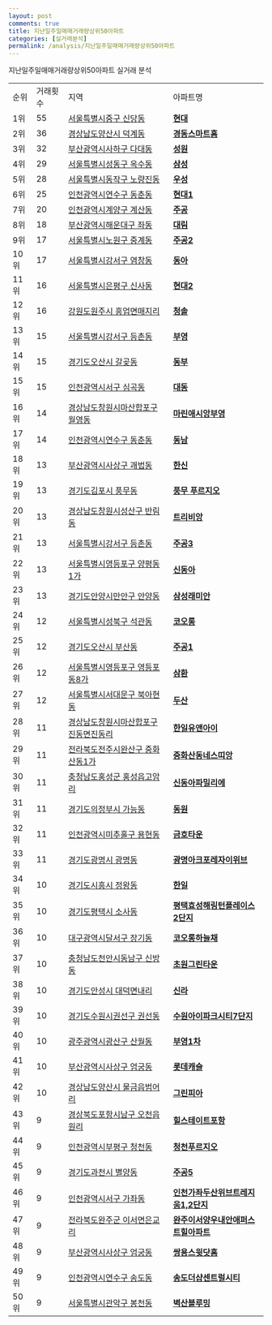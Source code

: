 ```yaml
---
layout: post
comments: true
title: 지난일주일매매거래량상위50아파트
categories: [실거래분석]
permalink: /analysis/지난일주일매매거래량상위50아파트
---
```


지난일주일매매거래량상위50아파트 실거래 분석

<table>
  <tr>
    <td>순위</td>
    <td>거래횟수</td>
    <td>지역</td>
    <td>아파트명</td>
  </tr>

  <tr>
    <td>1위</td>
    <td>55</td>
    <td><a href="/apt/서울특별시중구신당동">서울특별시중구 신당동</a></td>
    <td colspan="4" style="font-weight: bold;"><a href="/apt/서울특별시중구신당동현대">현대</a></td>
  </tr>

  <tr>
    <td>2위</td>
    <td>36</td>
    <td><a href="/apt/경상남도양산시덕계동">경상남도양산시 덕계동</a></td>
    <td colspan="4" style="font-weight: bold;"><a href="/apt/경상남도양산시덕계동경동스마트홈">경동스마트홈</a></td>
  </tr>

  <tr>
    <td>3위</td>
    <td>32</td>
    <td><a href="/apt/부산광역시사하구다대동">부산광역시사하구 다대동</a></td>
    <td colspan="4" style="font-weight: bold;"><a href="/apt/부산광역시사하구다대동성원">성원</a></td>
  </tr>

  <tr>
    <td>4위</td>
    <td>29</td>
    <td><a href="/apt/서울특별시성동구옥수동">서울특별시성동구 옥수동</a></td>
    <td colspan="4" style="font-weight: bold;"><a href="/apt/서울특별시성동구옥수동삼성">삼성</a></td>
  </tr>

  <tr>
    <td>5위</td>
    <td>28</td>
    <td><a href="/apt/서울특별시동작구노량진동">서울특별시동작구 노량진동</a></td>
    <td colspan="4" style="font-weight: bold;"><a href="/apt/서울특별시동작구노량진동우성">우성</a></td>
  </tr>

  <tr>
    <td>6위</td>
    <td>25</td>
    <td><a href="/apt/인천광역시연수구동춘동">인천광역시연수구 동춘동</a></td>
    <td colspan="4" style="font-weight: bold;"><a href="/apt/인천광역시연수구동춘동현대1">현대1</a></td>
  </tr>

  <tr>
    <td>7위</td>
    <td>20</td>
    <td><a href="/apt/인천광역시계양구계산동">인천광역시계양구 계산동</a></td>
    <td colspan="4" style="font-weight: bold;"><a href="/apt/인천광역시계양구계산동주공">주공</a></td>
  </tr>

  <tr>
    <td>8위</td>
    <td>18</td>
    <td><a href="/apt/부산광역시해운대구좌동">부산광역시해운대구 좌동</a></td>
    <td colspan="4" style="font-weight: bold;"><a href="/apt/부산광역시해운대구좌동대림">대림</a></td>
  </tr>

  <tr>
    <td>9위</td>
    <td>17</td>
    <td><a href="/apt/서울특별시노원구중계동">서울특별시노원구 중계동</a></td>
    <td colspan="4" style="font-weight: bold;"><a href="/apt/서울특별시노원구중계동주공2">주공2</a></td>
  </tr>

  <tr>
    <td>10위</td>
    <td>17</td>
    <td><a href="/apt/서울특별시강서구염창동">서울특별시강서구 염창동</a></td>
    <td colspan="4" style="font-weight: bold;"><a href="/apt/서울특별시강서구염창동동아">동아</a></td>
  </tr>

  <tr>
    <td>11위</td>
    <td>16</td>
    <td><a href="/apt/서울특별시은평구신사동">서울특별시은평구 신사동</a></td>
    <td colspan="4" style="font-weight: bold;"><a href="/apt/서울특별시은평구신사동현대2">현대2</a></td>
  </tr>

  <tr>
    <td>12위</td>
    <td>16</td>
    <td><a href="/apt/강원도원주시흥업면매지리">강원도원주시 흥업면매지리</a></td>
    <td colspan="4" style="font-weight: bold;"><a href="/apt/강원도원주시흥업면매지리청솔">청솔</a></td>
  </tr>

  <tr>
    <td>13위</td>
    <td>15</td>
    <td><a href="/apt/서울특별시강서구등촌동">서울특별시강서구 등촌동</a></td>
    <td colspan="4" style="font-weight: bold;"><a href="/apt/서울특별시강서구등촌동부영">부영</a></td>
  </tr>

  <tr>
    <td>14위</td>
    <td>15</td>
    <td><a href="/apt/경기도오산시갈곶동">경기도오산시 갈곶동</a></td>
    <td colspan="4" style="font-weight: bold;"><a href="/apt/경기도오산시갈곶동동부">동부</a></td>
  </tr>

  <tr>
    <td>15위</td>
    <td>15</td>
    <td><a href="/apt/인천광역시서구심곡동">인천광역시서구 심곡동</a></td>
    <td colspan="4" style="font-weight: bold;"><a href="/apt/인천광역시서구심곡동대동">대동</a></td>
  </tr>

  <tr>
    <td>16위</td>
    <td>14</td>
    <td><a href="/apt/경상남도창원시마산합포구월영동">경상남도창원시마산합포구 월영동</a></td>
    <td colspan="4" style="font-weight: bold;"><a href="/apt/경상남도창원시마산합포구월영동마린애시앙부영">마린애시앙부영</a></td>
  </tr>

  <tr>
    <td>17위</td>
    <td>14</td>
    <td><a href="/apt/인천광역시연수구동춘동">인천광역시연수구 동춘동</a></td>
    <td colspan="4" style="font-weight: bold;"><a href="/apt/인천광역시연수구동춘동동남">동남</a></td>
  </tr>

  <tr>
    <td>18위</td>
    <td>13</td>
    <td><a href="/apt/부산광역시사상구괘법동">부산광역시사상구 괘법동</a></td>
    <td colspan="4" style="font-weight: bold;"><a href="/apt/부산광역시사상구괘법동한신">한신</a></td>
  </tr>

  <tr>
    <td>19위</td>
    <td>13</td>
    <td><a href="/apt/경기도김포시풍무동">경기도김포시 풍무동</a></td>
    <td colspan="4" style="font-weight: bold;"><a href="/apt/경기도김포시풍무동풍무푸르지오">풍무 푸르지오</a></td>
  </tr>

  <tr>
    <td>20위</td>
    <td>13</td>
    <td><a href="/apt/경상남도창원시성산구반림동">경상남도창원시성산구 반림동</a></td>
    <td colspan="4" style="font-weight: bold;"><a href="/apt/경상남도창원시성산구반림동트리비앙">트리비앙</a></td>
  </tr>

  <tr>
    <td>21위</td>
    <td>13</td>
    <td><a href="/apt/서울특별시강서구등촌동">서울특별시강서구 등촌동</a></td>
    <td colspan="4" style="font-weight: bold;"><a href="/apt/서울특별시강서구등촌동주공3">주공3</a></td>
  </tr>

  <tr>
    <td>22위</td>
    <td>13</td>
    <td><a href="/apt/서울특별시영등포구양평동1가">서울특별시영등포구 양평동1가</a></td>
    <td colspan="4" style="font-weight: bold;"><a href="/apt/서울특별시영등포구양평동1가신동아">신동아</a></td>
  </tr>

  <tr>
    <td>23위</td>
    <td>13</td>
    <td><a href="/apt/경기도안양시만안구안양동">경기도안양시만안구 안양동</a></td>
    <td colspan="4" style="font-weight: bold;"><a href="/apt/경기도안양시만안구안양동삼성래미안">삼성래미안</a></td>
  </tr>

  <tr>
    <td>24위</td>
    <td>12</td>
    <td><a href="/apt/서울특별시성북구석관동">서울특별시성북구 석관동</a></td>
    <td colspan="4" style="font-weight: bold;"><a href="/apt/서울특별시성북구석관동코오롱">코오롱</a></td>
  </tr>

  <tr>
    <td>25위</td>
    <td>12</td>
    <td><a href="/apt/경기도오산시부산동">경기도오산시 부산동</a></td>
    <td colspan="4" style="font-weight: bold;"><a href="/apt/경기도오산시부산동주공1">주공1</a></td>
  </tr>

  <tr>
    <td>26위</td>
    <td>12</td>
    <td><a href="/apt/서울특별시영등포구영등포동8가">서울특별시영등포구 영등포동8가</a></td>
    <td colspan="4" style="font-weight: bold;"><a href="/apt/서울특별시영등포구영등포동8가삼환">삼환</a></td>
  </tr>

  <tr>
    <td>27위</td>
    <td>12</td>
    <td><a href="/apt/서울특별시서대문구북아현동">서울특별시서대문구 북아현동</a></td>
    <td colspan="4" style="font-weight: bold;"><a href="/apt/서울특별시서대문구북아현동두산">두산</a></td>
  </tr>

  <tr>
    <td>28위</td>
    <td>11</td>
    <td><a href="/apt/경상남도창원시마산합포구진동면진동리">경상남도창원시마산합포구 진동면진동리</a></td>
    <td colspan="4" style="font-weight: bold;"><a href="/apt/경상남도창원시마산합포구진동면진동리한일유앤아이">한일유앤아이</a></td>
  </tr>

  <tr>
    <td>29위</td>
    <td>11</td>
    <td><a href="/apt/전라북도전주시완산구중화산동1가">전라북도전주시완산구 중화산동1가</a></td>
    <td colspan="4" style="font-weight: bold;"><a href="/apt/전라북도전주시완산구중화산동1가중화산동네스띠앙">중화산동네스띠앙</a></td>
  </tr>

  <tr>
    <td>30위</td>
    <td>11</td>
    <td><a href="/apt/충청남도홍성군홍성읍고암리">충청남도홍성군 홍성읍고암리</a></td>
    <td colspan="4" style="font-weight: bold;"><a href="/apt/충청남도홍성군홍성읍고암리신동아파밀리에">신동아파밀리에</a></td>
  </tr>

  <tr>
    <td>31위</td>
    <td>11</td>
    <td><a href="/apt/경기도의정부시가능동">경기도의정부시 가능동</a></td>
    <td colspan="4" style="font-weight: bold;"><a href="/apt/경기도의정부시가능동동원">동원</a></td>
  </tr>

  <tr>
    <td>32위</td>
    <td>11</td>
    <td><a href="/apt/인천광역시미추홀구용현동">인천광역시미추홀구 용현동</a></td>
    <td colspan="4" style="font-weight: bold;"><a href="/apt/인천광역시미추홀구용현동금호타운">금호타운</a></td>
  </tr>

  <tr>
    <td>33위</td>
    <td>11</td>
    <td><a href="/apt/경기도광명시광명동">경기도광명시 광명동</a></td>
    <td colspan="4" style="font-weight: bold;"><a href="/apt/경기도광명시광명동광명아크포레자이위브">광명아크포레자이위브</a></td>
  </tr>

  <tr>
    <td>34위</td>
    <td>10</td>
    <td><a href="/apt/경기도시흥시정왕동">경기도시흥시 정왕동</a></td>
    <td colspan="4" style="font-weight: bold;"><a href="/apt/경기도시흥시정왕동한일">한일</a></td>
  </tr>

  <tr>
    <td>35위</td>
    <td>10</td>
    <td><a href="/apt/경기도평택시소사동">경기도평택시 소사동</a></td>
    <td colspan="4" style="font-weight: bold;"><a href="/apt/경기도평택시소사동평택효성해링턴플레이스2단지">평택효성해링턴플레이스2단지</a></td>
  </tr>

  <tr>
    <td>36위</td>
    <td>10</td>
    <td><a href="/apt/대구광역시달서구장기동">대구광역시달서구 장기동</a></td>
    <td colspan="4" style="font-weight: bold;"><a href="/apt/대구광역시달서구장기동코오롱하늘채">코오롱하늘채</a></td>
  </tr>

  <tr>
    <td>37위</td>
    <td>10</td>
    <td><a href="/apt/충청남도천안시동남구신방동">충청남도천안시동남구 신방동</a></td>
    <td colspan="4" style="font-weight: bold;"><a href="/apt/충청남도천안시동남구신방동초원그린타운">초원그린타운</a></td>
  </tr>

  <tr>
    <td>38위</td>
    <td>10</td>
    <td><a href="/apt/경기도안성시대덕면내리">경기도안성시 대덕면내리</a></td>
    <td colspan="4" style="font-weight: bold;"><a href="/apt/경기도안성시대덕면내리신라">신라</a></td>
  </tr>

  <tr>
    <td>39위</td>
    <td>10</td>
    <td><a href="/apt/경기도수원시권선구권선동">경기도수원시권선구 권선동</a></td>
    <td colspan="4" style="font-weight: bold;"><a href="/apt/경기도수원시권선구권선동수원아이파크시티7단지">수원아이파크시티7단지</a></td>
  </tr>

  <tr>
    <td>40위</td>
    <td>10</td>
    <td><a href="/apt/광주광역시광산구산월동">광주광역시광산구 산월동</a></td>
    <td colspan="4" style="font-weight: bold;"><a href="/apt/광주광역시광산구산월동부영1차">부영1차</a></td>
  </tr>

  <tr>
    <td>41위</td>
    <td>10</td>
    <td><a href="/apt/부산광역시사상구엄궁동">부산광역시사상구 엄궁동</a></td>
    <td colspan="4" style="font-weight: bold;"><a href="/apt/부산광역시사상구엄궁동롯데캐슬">롯데캐슬</a></td>
  </tr>

  <tr>
    <td>42위</td>
    <td>10</td>
    <td><a href="/apt/경상남도양산시물금읍범어리">경상남도양산시 물금읍범어리</a></td>
    <td colspan="4" style="font-weight: bold;"><a href="/apt/경상남도양산시물금읍범어리그린피아">그린피아</a></td>
  </tr>

  <tr>
    <td>43위</td>
    <td>9</td>
    <td><a href="/apt/경상북도포항시남구오천읍원리">경상북도포항시남구 오천읍원리</a></td>
    <td colspan="4" style="font-weight: bold;"><a href="/apt/경상북도포항시남구오천읍원리힐스테이트포항">힐스테이트포항</a></td>
  </tr>

  <tr>
    <td>44위</td>
    <td>9</td>
    <td><a href="/apt/인천광역시부평구청천동">인천광역시부평구 청천동</a></td>
    <td colspan="4" style="font-weight: bold;"><a href="/apt/인천광역시부평구청천동청천푸르지오">청천푸르지오</a></td>
  </tr>

  <tr>
    <td>45위</td>
    <td>9</td>
    <td><a href="/apt/경기도과천시별양동">경기도과천시 별양동</a></td>
    <td colspan="4" style="font-weight: bold;"><a href="/apt/경기도과천시별양동주공5">주공5</a></td>
  </tr>

  <tr>
    <td>46위</td>
    <td>9</td>
    <td><a href="/apt/인천광역시서구가좌동">인천광역시서구 가좌동</a></td>
    <td colspan="4" style="font-weight: bold;"><a href="/apt/인천광역시서구가좌동인천가좌두산위브트레지움1,2단지">인천가좌두산위브트레지움1,2단지</a></td>
  </tr>

  <tr>
    <td>47위</td>
    <td>9</td>
    <td><a href="/apt/전라북도완주군이서면은교리">전라북도완주군 이서면은교리</a></td>
    <td colspan="4" style="font-weight: bold;"><a href="/apt/전라북도완주군이서면은교리완주이서양우내안애퍼스트힐아파트">완주이서양우내안애퍼스트힐아파트</a></td>
  </tr>

  <tr>
    <td>48위</td>
    <td>9</td>
    <td><a href="/apt/부산광역시사상구엄궁동">부산광역시사상구 엄궁동</a></td>
    <td colspan="4" style="font-weight: bold;"><a href="/apt/부산광역시사상구엄궁동쌍용스윗닷홈">쌍용스윗닷홈</a></td>
  </tr>

  <tr>
    <td>49위</td>
    <td>9</td>
    <td><a href="/apt/인천광역시연수구송도동">인천광역시연수구 송도동</a></td>
    <td colspan="4" style="font-weight: bold;"><a href="/apt/인천광역시연수구송도동송도더샵센트럴시티">송도더샵센트럴시티</a></td>
  </tr>

  <tr>
    <td>50위</td>
    <td>9</td>
    <td><a href="/apt/서울특별시관악구봉천동">서울특별시관악구 봉천동</a></td>
    <td colspan="4" style="font-weight: bold;"><a href="/apt/서울특별시관악구봉천동벽산블루밍">벽산블루밍</a></td>
  </tr>

</table>
